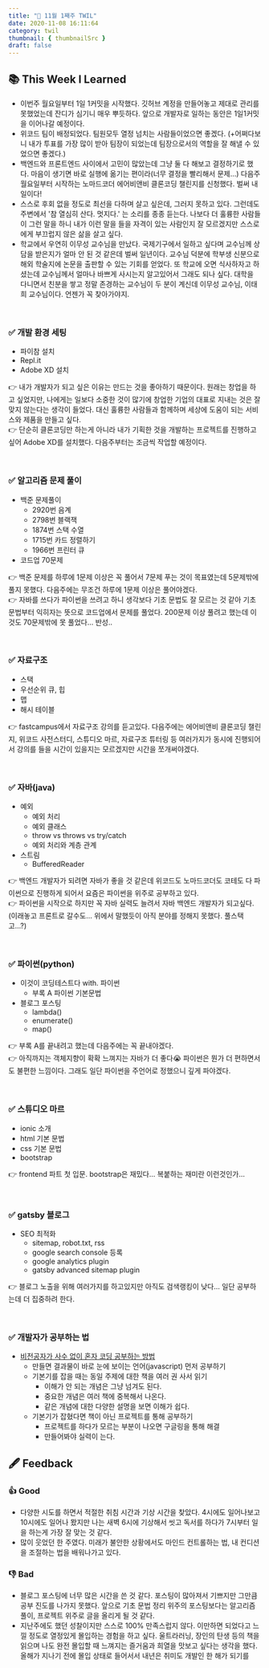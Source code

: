 ```yaml
---
title: "📑 11월 1째주 TWIL"
date: 2020-11-08 16:11:64
category: twil
thumbnail: { thumbnailSrc }
draft: false
---
```


## 📚 This Week I Learned

- 이번주 월요일부터 1일 1커밋을 시작했다. 깃허브 계정을 만들어놓고 제대로 관리를 못했었는데 잔디가 심기니 매우 뿌듯하다. 앞으로 개발자로 일하는 동안은 1일1커밋을 이어나갈 예정이다. 
- 위코드 팀이 배정되었다. 팀원모두 열정 넘치는 사람들이었으면 좋겠다. (+어쩌다보니 내가 투표를 가장 많이 받아 팀장이 되었는데 팀장으로서의 역할을 잘 해낼 수 있었으면 좋겠다.)
- 백엔드와 프론트엔드 사이에서 고민이 많았는데 그냥 둘 다 해보고 결정하기로 했다. 마음이 생기면 바로 실행에 옮기는 편이라(너무 결정을 빨리해서 문제...) 다음주 월요일부터 시작하는 노마드코더 에어비앤비 클론코딩 챌린지를 신청했다. 벌써 내일이다! 
- 스스로 후회 없을 정도로 최선을 다하며 살고 싶은데, 그러지 못하고 있다. 그런데도 주변에서  '참 열심히 산다. 멋지다.' 는 소리를 종종 듣는다. 나보다 더 훌륭한 사람들이 그런 말을 하니 내가 이런 말을 들을 자격이 있는 사람인지 잘 모르겠지만 스스로에게 부끄럽지 않은 삶을 살고 싶다. 
- 학교에서 우연히 이무성 교수님을 만났다. 국제기구에서 일하고 싶다며 교수님께 상담을 받은지가 얼마 안 된 것 같은데 벌써 일년이다. 교수님 덕분에 학부생 신분으로 해외 학술지에 논문을 출판할 수 있는 기회를 얻었다. 또 학교에 오면 식사하자고 하셨는데 교수님께서 얼마나 바쁘게 사시는지 알고있어서 그래도 되나 싶다. 대학을 다니면서 친분을 쌓고 정말 존경하는 교수님이 두 분이 계신데 이무성 교수님, 이태희 교수님이다. 언젠가 꼭 찾아가야지. 


<br/>

### ✅ 개발 환경 세팅

- 파이참 설치
- Repl.it 
- Adobe XD 설치  

👉 내가 개발자가 되고 싶은 이유는 만드는 것을 좋아하기 때문이다. 원래는 창업을 하고 싶었지만, 나에게는 일보다 소중한 것이 많기에 창업한 기업의 대표로 지내는 것은 잘 맞지 않는다는 생각이 들었다. 대신 훌륭한 사람들과 함께하며 세상에 도움이 되는 서비스와 제품을 만들고 싶다.   
👉 단순히 클론코딩만 하는게 아니라 내가 기획한 것을 개발하는 프로젝트를 진행하고 싶어 Adobe XD를 설치했다. 다음주부터는 조금씩 작업할 예정이다. 

<br/>

### ✅ 알고리즘 문제 풀이

- 백준 문제풀이
    - 2920번 음계
    - 2798번 블랙잭
    - 1874번 스택 수열
    - 1715번 카드 정렬하기
    - 1966번 프린터 큐
- 코드업 70문제 

👉 백준 문제를 하루에 1문제 이상은 꼭 풀어서 7문제 푸는 것이 목표였는데 5문제밖에 풀지 못했다. 다음주에는 무조건 하루에 1문제 이상은 풀어야겠다.  
👉 자바를 쓰다가 파이썬을 쓰려고 하니 생각보다 기초 문법도 잘 모르는 것 같아 기초 문법부터 익히자는 뜻으로 코드업에서 문제를 풀었다. 200문제 이상 풀려고 했는데 이것도 70문제밖에 못 풀었다... 반성..

<br/>

### ✅ 자료구조

- 스택
- 우선순위 큐, 힙
- 맵
- 해시 테이블  

👉 fastcampus에서 자료구조 강의를 듣고있다. 다음주에는 에어비앤비 클론코딩 챌린지, 위코드 사전스터디, 스튜디오 마르, 자료구조 튜터링 등 여러가지가 동시에 진행되어서 강의를 들을 시간이 있을지는 모르겠지만 시간을 쪼개써야겠다. 

<br/>

### ✅ 자바(java)

- 예외
    - 예외 처리
    - 예외 클래스
    - throw vs throws vs try/catch
    - 예외 처리와 계층 관계
- 스트림
    - BufferedReader    

👉 백엔드 개발자가 되려면 자바가 좋을 것 같은데 위코드도 노마드코더도 코테도 다 파이썬으로 진행하게 되어서 요즘은 파이썬을 위주로 공부하고 있다.  
👉 파이썬을 시작으로 하지만 꼭 자바 실력도 늘려서 자바 백엔드 개발자가 되고싶다. (이래놓고 프론트로 갈수도... 위에서 말했듯이 아직 분야를 정해지 못했다. 풀스택 고...?)

<br/>

### ✅ 파이썬(python)

- 이것이 코딩테스트다 with. 파이썬
    - 부록 A 파이썬 기본문법
- 블로그 포스팅
    - lambda()
    - enumerate()
    - map()  
  
👉 부록 A를 끝내려고 했는데 다음주에는 꼭 끝내야겠다.  
👉 아직까지는 객체지향이 확확 느껴지는 자바가 더 좋다😭 파이썬은 뭔가 더 편하면서도 불편한 느낌이다. 그래도 일단 파이썬을 주언어로 정했으니 깊게 파야겠다.

<br/>


### ✅ 스튜디오 마르

- ionic 소개
- html 기본 문법
- css 기본 문법
- bootstrap  

👉 frontend 파트 첫 입문. bootstrap은 재밌다... 복붙하는 재미란 이런것인가...


<br/>


### ✅ gatsby 블로그

- SEO 최적화
    - sitemap, robot.txt, rss
    - google search console 등록
    - google analytics plugin 
    - gatsby advanced sitemap plugin

👉 블로그 노출을 위해 여러가지를 하고있지만 아직도 검색랭킹이 낮다... 일단 공부하는데 더 집중하려 한다. 


<br/>


### ✅ 개발자가 공부하는 법

- [비전공자가 사수 없이 혼자 코딩 공부하는 방법](https://www.youtube.com/watch?v=zFWt7P9jhSA&feature=emb_rel_end)
    - 만들면 결과물이 바로 눈에 보이는 언어(javascript) 먼저 공부하기
    - 기본기를 잡을 때는 동일 주제에 대한 책을 여러 권 사서 읽기
        - 이해가 안 되는 개념은 그냥 넘겨도 된다.
        - 중요한 개념은 여러 책에 중복해서 나온다.
        - 같은 개념에 대한 다양한 설명을 보면 이해가 쉽다.
    - 기본기가 잡혔다면 책이 아닌 프로젝트를 통해 공부하기
        - 프로젝트를 하다가 모르는 부분이 나오면 구글링을 통해 해결
        - 만들어봐야 실력이 는다.

## 🖋️ Feedback

### 👍 Good
- 다양한 시도를 하면서 적절한 취침 시간과 기상 시간을 찾았다. 4시에도 일어나보고 10시에도 일어나 뫘지만 나는 새벽 6시에 기상해서 씻고 독서를 하다가 7시부터 일을 하는게 가장 잘 맞는 것 같다. 
- 많이 웃었던 한 주였다. 미래가 불안한 상황에서도 마인드 컨트롤하는 법, 내 컨디션을 조절하는 법을 배워나가고 있다. 


### 👎 Bad
- 블로그 포스팅에 너무 많은 시간을 쓴 것 같다. 포스팅이 많아져서 기쁘지만 그만큼 공부 진도를 나가지 못했다. 앞으로 기초 문법 정리 위주의 포스팅보다는 알고리즘 풀이, 프로젝트 위주로 글을 올리게 될 것 같다. 
- 지난주에도 했던 성찰이지만 스스로 100% 만족스럽지 않다. 이만하면 되었다고 느낄 정도로 열정있게 몰입하는 경험을 하고 싶다. 울트라러닝, 장인의 탄생 등의 책을 읽으며 나도 완전 몰입할 때 느껴지는 즐거움과 희열을 맛보고 싶다는 생각을 했다. 올해가 지나기 전에 몰입 상태로 들어서서 내년은 취미도 개발인 한 해가 되기를


#